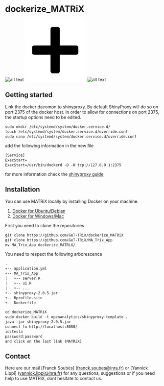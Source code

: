 # dockerize_MATRiX
![alt text](https://avatars0.githubusercontent.com/u/5429470?s=200&v=4 )
![alt text](img/plus-math.png)
![alt text](https://avatars2.githubusercontent.com/u/274806?s=200&v=4 )

## Getting started

Link the docker daeomon to shinyproxy.
By default ShinyProxy will do so on port 2375 of the docker host. In order to allow for connections on port 2375, the startup options need to be edited.

```
sudo mkdir /etc/systemd/system/docker.service.d/
touch /etc/systemd/system/docker.service.d/override.conf
sudo nano /etc/systemd/system/docker.service.d/override.conf
```
add the following information in the new file

```
[Service]
ExecStart=
ExecStart=/usr/bin/dockerd -D -H tcp://127.0.0.1:2375
```
for more information check the [shinyproxy guide](https://www.shinyproxy.io/getting-started/)

## Installation

You can use MATRiX locally by installing Docker on your machine.
1. [Docker for Ubuntu/Debian](https://docs.docker.com/install/linux/docker-ce/ubuntu/)
2. [Docker for Windows/Mac](https://www.docker.com/)

First you need to clone the repositories
```
git clone https://github.com/GeT-TRiX/dockerize_MATRiX
git clone https://github.com/GeT-TRiX/MA_Trix_App
mv MA_Trix_App dockerize_MATRiX/
```
You need to respect the following arborescence

```
.
+-- application.yml
+-- MA_Trix_App
|   +-- server.R
|   +-- ui.R
|   +-- ...
+-- shinyproxy-2.0.5.jar
+-- Rprofile.site
+-- Dockerfile
```

```
cd dockerize_MATRiX
sudo docker build -t openanalytics/shinyproxy-template .
java -jar shinyproxy-2.0.5.jar
connect to http://localhost:8080/
id:tesla
password:password
and click on the last link (MATRiX)
```

## Contact

Here are our mail [Franck Soubès] (franck.soubes@inra.fr) or [Yannick Lippi] (yannick.lippi@inra.fr) for any questions, suggestions or if you need help to use MATRiX, dont hesitate to contact us.
